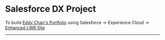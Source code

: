 # Salesforce DX Project

To build [Eddy Chan's Portfolio](https://ChanEddyW-dev-ed.develop.my.site.com/portfolio) using Salesforce &rarr; Experience Cloud &rarr; [Enhanced LWR Site](https://help.salesforce.com/s/articleView?id=sf.exp_cloud_enhanced.htm&type=5)

---
